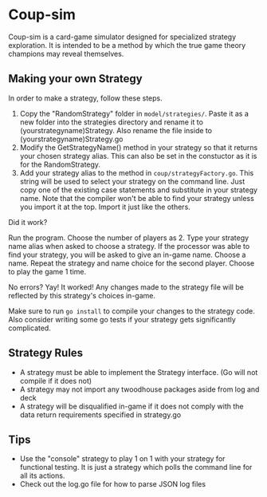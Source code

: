 # Coup-sim

Coup-sim is a card-game simulator designed for specialized strategy exploration. It is intended to be a method by which the true game theory champions may reveal themselves.

## Making your own Strategy
In order to make a strategy, follow these steps.

1. Copy the "RandomStrategy" folder in `model/strategies/`. Paste it as a new folder into the strategies directory and rename it to (yourstrategyname)Strategy. Also rename the file inside to (yourstrategyname)Strategy.go
2. Modify the GetStrategyName() method in your strategy so that it returns your chosen strategy alias. This can also be set in the constuctor as it is for the RandomStrategy.
3. Add your strategy alias to the method in `coup/strategyFactory.go`. This string will be used to select your strategy on the command line. Just copy one of the existing case statements and substitute in your strategy name. Note that the compiler won't be able to find your strategy unless you import it at the top. Import it just like the others.

Did it work?

Run the program. Choose the number of players as 2. Type your strategy name alias when asked to choose a strategy. If the processor was able to find your strategy, you will be asked to give an in-game name. Choose a name. Repeat the strategy and name choice for the second player. Choose to play the game 1 time.

No errors? Yay! It worked! Any changes made to the strategy file will be reflected by this strategy's choices in-game.

Make sure to run `go install` to compile your changes to the strategy code. Also consider writing some go tests if your strategy gets significantly complicated.

## Strategy Rules
- A strategy must be able to implement the Strategy interface. (Go will not compile if it does not)
- A strategy may not import any twoodhouse packages aside from log and deck
- A strategy will be disqualified in-game if it does not comply with the data return requirements specified in strategy.go

## Tips

- Use the "console" strategy to play 1 on 1 with your strategy for functional testing. It is just a strategy which polls the command line for all its actions.
- Check out the log.go file for how to parse JSON log files
